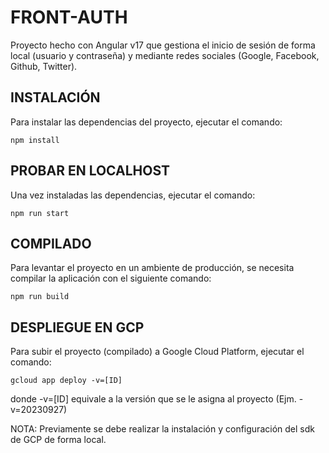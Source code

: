 # FRONT-AUTH

Proyecto hecho con Angular v17 que gestiona el inicio de sesión de forma local (usuario y contraseña) y mediante redes sociales (Google, Facebook, Github, Twitter).

## INSTALACIÓN

Para instalar las dependencias del proyecto, ejecutar el comando:

`npm install`

## PROBAR EN LOCALHOST

Una vez instaladas las dependencias, ejecutar el comando:

`npm run start`

## COMPILADO

Para levantar el proyecto en un ambiente de producción, se necesita compilar la aplicación con el siguiente comando:

`npm run build`

## DESPLIEGUE EN GCP

Para subir el proyecto (compilado) a Google Cloud Platform, ejecutar el comando:

`gcloud app deploy -v=[ID]`

donde -v=[ID] equivale a la versión que se le asigna al proyecto (Ejm. -v=20230927)

NOTA: Previamente se debe realizar la instalación y configuración del sdk de GCP de forma local.
